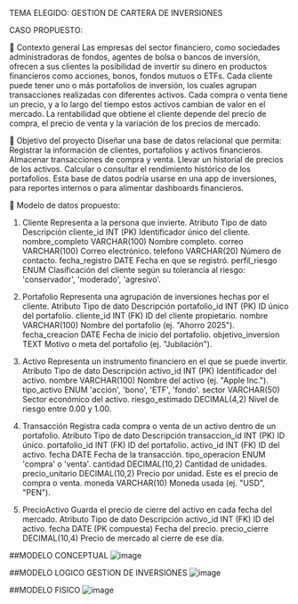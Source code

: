 TEMA ELEGIDO: GESTION DE CARTERA DE INVERSIONES

CASO PROPUESTO:

📘 Contexto general
Las empresas del sector financiero, como sociedades administradoras de fondos, agentes de bolsa o bancos de inversión, ofrecen a sus clientes la posibilidad de invertir su dinero en productos financieros como acciones, bonos, fondos mutuos o ETFs.
Cada cliente puede tener uno o más portafolios de inversión, los cuales agrupan transacciones realizadas con diferentes activos. Cada compra o venta tiene un precio, y a lo largo del tiempo estos activos cambian de valor en el mercado. La rentabilidad que obtiene el cliente depende del precio de compra, el precio de venta y la variación de los precios de mercado.

🎯 Objetivo del proyecto
Diseñar una base de datos relacional que permita:
Registrar la información de clientes, portafolios y activos financieros.
Almacenar transacciones de compra y venta.
Llevar un historial de precios de los activos.
Calcular o consultar el rendimiento histórico de los portafolios.
Esta base de datos podría usarse en una app de inversiones, para reportes internos o para alimentar dashboards financieros.

🧱 Modelo de datos propuesto:

1. Cliente
Representa a la persona que invierte.
Atributo	          Tipo de dato	        Descripción
cliente_id	        INT (PK)	            Identificador único del cliente.
nombre_completo	    VARCHAR(100)        	Nombre completo.
correo            	VARCHAR(100)	        Correo electrónico.
telefono	          VARCHAR(20)	          Número de contacto.
fecha_registro	    DATE                	Fecha en que se registró.
perfil_riesgo      	ENUM                	Clasificación del cliente según su tolerancia al riesgo: 'conservador', 'moderado', 'agresivo'.

2. Portafolio
Representa una agrupación de inversiones hechas por el cliente.
Atributo	          Tipo de dato         	Descripción
portafolio_id	      INT (PK)	            ID único del portafolio.
cliente_id	        INT (FK)	            ID del cliente propietario.
nombre	            VARCHAR(100)	        Nombre del portafolio (ej. "Ahorro 2025").
fecha_creacion	    DATE	                Fecha de inicio del portafolio.
objetivo_inversion	TEXT	                Motivo o meta del portafolio (ej. "Jubilación").

3. Activo
Representa un instrumento financiero en el que se puede invertir.
Atributo          	Tipo de dato	        Descripción
activo_id	          INT (PK)	            Identificador del activo.
nombre	            VARCHAR(100)	        Nombre del activo (ej. "Apple Inc.").
tipo_activo	        ENUM	                'acción', 'bono', 'ETF', 'fondo'.
sector	            VARCHAR(50)          	Sector económico del activo.
riesgo_estimado	    DECIMAL(4,2)        	Nivel de riesgo entre 0.00 y 1.00.

4. Transacción
Registra cada compra o venta de un activo dentro de un portafolio.
Atributo	          Tipo de dato	        Descripción
transaccion_id    	INT (PK)            	ID único.
portafolio_id      	INT (FK)	            ID del portafolio.
activo_id	          INT (FK)	            ID del activo.
fecha	              DATE	                Fecha de la transacción.
tipo_operacion	    ENUM	                'compra' o 'venta'.
cantidad	          DECIMAL(10,2)        	Cantidad de unidades.
precio_unitario	    DECIMAL(10,2)	        Precio por unidad. Este es el precio de compra o venta.
moneda            	VARCHAR(10)	          Moneda usada (ej. "USD", "PEN").

5. PrecioActivo
Guarda el precio de cierre del activo en cada fecha del mercado.
Atributo	          Tipo de dato	        Descripción
activo_id	          INT (FK)	            ID del activo.
fecha	DATE          (PK compuesta)      	Fecha del precio.
precio_cierre	      DECIMAL(10,4)        	Precio de mercado al cierre de ese día.

##MODELO CONCEPTUAL
![image](https://github.com/user-attachments/assets/40315938-3eb8-47e3-b45c-e6af87670282)


##MODELO LOGICO GESTION DE INVERSIONES
![image](https://github.com/user-attachments/assets/bd1aa535-0e19-445f-9e6a-4d95afbad07c)


##MODELO FISICO
![image](https://github.com/user-attachments/assets/ed3f1c10-466d-4a4c-9d87-18c55f482110)
